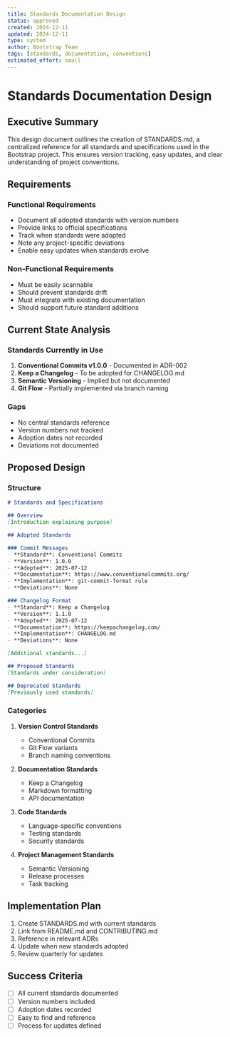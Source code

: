 ```yaml
---
title: Standards Documentation Design
status: approved
created: 2024-12-11
updated: 2024-12-11
type: system
author: Bootstrap Team
tags: [standards, documentation, conventions]
estimated_effort: small
---
```


# Standards Documentation Design

## Executive Summary

This design document outlines the creation of STANDARDS.md, a centralized reference for all standards and specifications used in the Bootstrap project. This ensures version tracking, easy updates, and clear understanding of project conventions.

## Requirements

### Functional Requirements
- Document all adopted standards with version numbers
- Provide links to official specifications
- Track when standards were adopted
- Note any project-specific deviations
- Enable easy updates when standards evolve

### Non-Functional Requirements
- Must be easily scannable
- Should prevent standards drift
- Must integrate with existing documentation
- Should support future standard additions

## Current State Analysis

### Standards Currently in Use
1. **Conventional Commits v1.0.0** - Documented in ADR-002
2. **Keep a Changelog** - To be adopted for CHANGELOG.md
3. **Semantic Versioning** - Implied but not documented
4. **Git Flow** - Partially implemented via branch naming

### Gaps
- No central standards reference
- Version numbers not tracked
- Adoption dates not recorded
- Deviations not documented

## Proposed Design

### Structure
```markdown
# Standards and Specifications

## Overview
[Introduction explaining purpose]

## Adopted Standards

### Commit Messages
- **Standard**: Conventional Commits
- **Version**: 1.0.0
- **Adopted**: 2025-07-12
- **Documentation**: https://www.conventionalcommits.org/
- **Implementation**: git-commit-format rule
- **Deviations**: None

### Changelog Format
- **Standard**: Keep a Changelog
- **Version**: 1.1.0
- **Adopted**: 2025-07-12
- **Documentation**: https://keepachangelog.com/
- **Implementation**: CHANGELOG.md
- **Deviations**: None

[Additional standards...]

## Proposed Standards
[Standards under consideration]

## Deprecated Standards
[Previously used standards]
```

### Categories
1. **Version Control Standards**
   - Conventional Commits
   - Git Flow variants
   - Branch naming conventions

2. **Documentation Standards**
   - Keep a Changelog
   - Markdown formatting
   - API documentation

3. **Code Standards**
   - Language-specific conventions
   - Testing standards
   - Security standards

4. **Project Management Standards**
   - Semantic Versioning
   - Release processes
   - Task tracking

## Implementation Plan

1. Create STANDARDS.md with current standards
2. Link from README.md and CONTRIBUTING.md
3. Reference in relevant ADRs
4. Update when new standards adopted
5. Review quarterly for updates

## Success Criteria

- [ ] All current standards documented
- [ ] Version numbers included
- [ ] Adoption dates recorded
- [ ] Easy to find and reference
- [ ] Process for updates defined